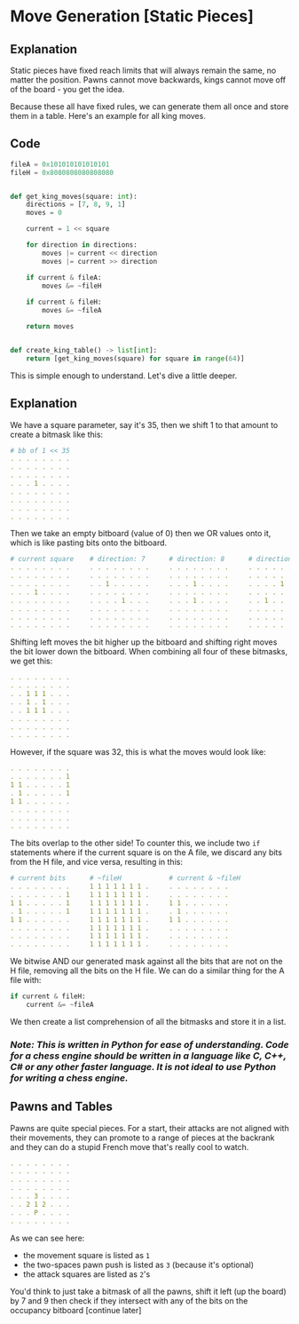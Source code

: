 # Move Generation [Static Pieces]

## Explanation
Static pieces have fixed reach limits that will always remain the same, no matter the position. Pawns cannot move backwards, kings cannot move off of the board - you get the idea.

Because these all have fixed rules, we can generate them all once and store them in a table. Here's an example for all king moves.


## Code
```py
fileA = 0x101010101010101
fileH = 0x8080808080808080


def get_king_moves(square: int):
    directions = [7, 8, 9, 1]
    moves = 0

    current = 1 << square

    for direction in directions:
        moves |= current << direction
        moves |= current >> direction

    if current & fileA:
        moves &= ~fileH
    
    if current & fileH:
        moves &= ~fileA

    return moves


def create_king_table() -> list[int]:
    return [get_king_moves(square) for square in range(64)]
```

This is simple enough to understand. Let's dive a little deeper.

## Explanation

We have a square parameter, say it's 35, then we shift 1 to that amount to create a bitmask like this:

```yml
# bb of 1 << 35
. . . . . . . .
. . . . . . . .
. . . . . . . .
. . . 1 . . . .
. . . . . . . .
. . . . . . . .
. . . . . . . .
. . . . . . . .
```

Then we take an empty bitboard (value of 0) then we OR values onto it, which is like pasting bits onto the bitboard. 

```yml
# current square    # direction: 7      # direction: 8      # direction: 9      # direction: 1
. . . . . . . .     . . . . . . . .     . . . . . . . .     . . . . . . . .     . . . . . . . .
. . . . . . . .     . . . . . . . .     . . . . . . . .     . . . . . . . .     . . . . . . . .
. . . . . . . .     . . 1 . . . . .     . . . 1 . . . .     . . . . 1 . . .     . . . . . . . .
. . . 1 . . . .     . . . . . . . .     . . . . . . . .     . . . . . . . .     . . 1 . 1 . . .
. . . . . . . .     . . . . 1 . . .     . . . 1 . . . .     . . 1 . . . . .     . . . . . . . .
. . . . . . . .     . . . . . . . .     . . . . . . . .     . . . . . . . .     . . . . . . . .
. . . . . . . .     . . . . . . . .     . . . . . . . .     . . . . . . . .     . . . . . . . .
. . . . . . . .     . . . . . . . .     . . . . . . . .     . . . . . . . .     . . . . . . . .
```

Shifting left moves the bit higher up the bitboard and shifting right moves the bit lower down the bitboard. When combining all four of these bitmasks, we get this:
```yml
. . . . . . . .
. . . . . . . .
. . 1 1 1 . . .
. . 1 . 1 . . .
. . 1 1 1 . . .
. . . . . . . .
. . . . . . . .
. . . . . . . .
```

However, if the square was 32, this is what the moves would look like:
```yml
. . . . . . . .
. . . . . . . 1
1 1 . . . . . 1
. 1 . . . . . 1
1 1 . . . . . .
. . . . . . . .
. . . . . . . .
. . . . . . . .
```

The bits overlap to the other side! To counter this, we include two `if` statements where if the current square is on the A file, we discard any bits from the H file, and vice versa, resulting in this:
```yml
# current bits      # ~fileH            # current & ~fileH
. . . . . . . .     1 1 1 1 1 1 1 .     . . . . . . . .
. . . . . . . 1     1 1 1 1 1 1 1 .     . . . . . . . .
1 1 . . . . . 1     1 1 1 1 1 1 1 .     1 1 . . . . . .
. 1 . . . . . 1     1 1 1 1 1 1 1 .     . 1 . . . . . .
1 1 . . . . . .     1 1 1 1 1 1 1 .     1 1 . . . . . .
. . . . . . . .     1 1 1 1 1 1 1 .     . . . . . . . .
. . . . . . . .     1 1 1 1 1 1 1 .     . . . . . . . .
. . . . . . . .     1 1 1 1 1 1 1 .     . . . . . . . .
```

We bitwise AND our generated mask against all the bits that are not on the H file, removing all the bits on the H file. We can do a similar thing for the A file with:
```py
if current & fileH:
    current &= ~fileA
```

We then create a list comprehension of all the bitmasks and store it in a list.

### _Note: This is written in Python for ease of understanding. Code for a chess engine should be written in a language like C, C++, C# or any other faster language. It is not ideal to use Python for writing a chess engine._


## Pawns and Tables

Pawns are quite special pieces. For a start, their attacks are not aligned with their movements, they can promote to a range of pieces at the backrank and they can do a stupid French move that's really cool to watch.

```yml
. . . . . . . .
. . . . . . . .
. . . . . . . .
. . . . . . . .
. . . 3 . . . .
. . 2 1 2 . . .
. . . P . . . .
. . . . . . . .
```

As we can see here:
- the movement square is listed as `1`
- the two-spaces pawn push is listed as `3` (because it's optional)
- the attack squares are listed as `2`'s

You'd think to just take a bitmask of all the pawns, shift it left (up the board) by 7 and 9 then check if they intersect with any of the bits on the occupancy bitboard [continue later]

